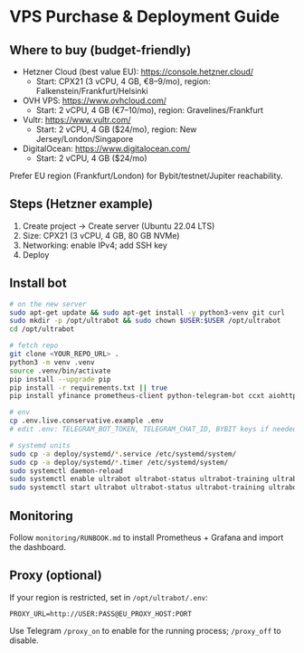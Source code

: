 # VPS Purchase & Deployment Guide

## Where to buy (budget-friendly)

- Hetzner Cloud (best value EU): https://console.hetzner.cloud/
  - Start: CPX21 (3 vCPU, 4 GB, €8–9/mo), region: Falkenstein/Frankfurt/Helsinki
- OVH VPS: https://www.ovhcloud.com/
  - Start: 2 vCPU, 4 GB (€7–10/mo), region: Gravelines/Frankfurt
- Vultr: https://www.vultr.com/
  - Start: 2 vCPU, 4 GB ($24/mo), region: New Jersey/London/Singapore
- DigitalOcean: https://www.digitalocean.com/
  - Start: 2 vCPU, 4 GB ($24/mo)

Prefer EU region (Frankfurt/London) for Bybit/testnet/Jupiter reachability.

## Steps (Hetzner example)

1) Create project → Create server (Ubuntu 22.04 LTS)
2) Size: CPX21 (3 vCPU, 4 GB, 80 GB NVMe)
3) Networking: enable IPv4; add SSH key
4) Deploy

## Install bot

```bash
# on the new server
sudo apt-get update && sudo apt-get install -y python3-venv git curl
sudo mkdir -p /opt/ultrabot && sudo chown $USER:$USER /opt/ultrabot
cd /opt/ultrabot

# fetch repo
git clone <YOUR_REPO_URL> .
python3 -m venv .venv
source .venv/bin/activate
pip install --upgrade pip
pip install -r requirements.txt || true
pip install yfinance prometheus-client python-telegram-bot ccxt aiohttp web3 matplotlib scikit-learn || true

# env
cp .env.live.conservative.example .env
# edit .env: TELEGRAM_BOT_TOKEN, TELEGRAM_CHAT_ID, BYBIT keys if needed

# systemd units
sudo cp -a deploy/systemd/*.service /etc/systemd/system/
sudo cp -a deploy/systemd/*.timer /etc/systemd/system/
sudo systemctl daemon-reload
sudo systemctl enable ultrabot ultrabot-status ultrabot-training ultrabot-weekly ultrabot-news ultrabot-collector ultrabot-collector.timer
sudo systemctl start ultrabot ultrabot-status ultrabot-training ultrabot-weekly ultrabot-news ultrabot-collector ultrabot-collector.timer
```

## Monitoring

Follow `monitoring/RUNBOOK.md` to install Prometheus + Grafana and import the dashboard.

## Proxy (optional)

If your region is restricted, set in `/opt/ultrabot/.env`:
```
PROXY_URL=http://USER:PASS@EU_PROXY_HOST:PORT
```
Use Telegram `/proxy_on` to enable for the running process; `/proxy_off` to disable.